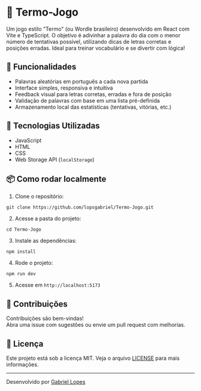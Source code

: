 # 🎯 Termo-Jogo

Um jogo estilo "Termo" (ou Wordle brasileiro) desenvolvido em React com Vite e TypeScript. O objetivo é adivinhar a palavra do dia com o menor número de tentativas possível, utilizando dicas de letras corretas e posições erradas. Ideal para treinar vocabulário e se divertir com lógica!

## 🧠 Funcionalidades

- Palavras aleatórias em português a cada nova partida  
- Interface simples, responsiva e intuitiva  
- Feedback visual para letras corretas, erradas e fora de posição  
- Validação de palavras com base em uma lista pré-definida  
- Armazenamento local das estatísticas (tentativas, vitórias, etc.)

## 🚀 Tecnologias Utilizadas

- JavaScript 
- HTML
- CSS
- Web Storage API (`localStorage`)

## 📦 Como rodar localmente

1. Clone o repositório:

```
git clone https://github.com/lopsgabriel/Termo-Jogo.git
```

2. Acesse a pasta do projeto:

```
cd Termo-Jogo
```

3. Instale as dependências:

```
npm install
```

4. Rode o projeto:

```
npm run dev
```

5. Acesse em `http://localhost:5173`


## 🤝 Contribuições

Contribuições são bem-vindas!  
Abra uma issue com sugestões ou envie um pull request com melhorias.

## 📜 Licença

Este projeto está sob a licença MIT. Veja o arquivo [LICENSE](./LICENSE) para mais informações.

---

Desenvolvido por [Gabriel Lopes](https://github.com/lopsgabriel)
